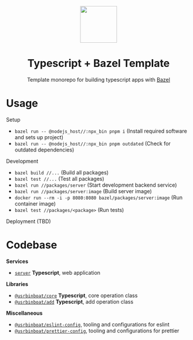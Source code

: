 <div align="center">
  <a href="https://github.com/pedrobarco/typescript-bazel-template">
    <img width="100px" height="auto" src="https://blog.bazel.build/images/bazel-icon.svg" />
  </a>
  <br>
  <h1>Typescript + Bazel Template</h1>
  <p>
    Template monorepo for building typescript apps with <a href="https://bazel.build">Bazel</a>
  </p>
</div>

# Usage

Setup

- `bazel run -- @nodejs_host//:npx_bin pnpm i` (Install required software and sets up project)
- `bazel run -- @nodejs_host//:npx_bin pnpm outdated` (Check for outdated dependencies)

Development

- `bazel build //...` (Build all packages)
- `bazel test //...` (Test all packages)
- `bazel run //packages/server` (Start development backend service)
- `bazel run //packages/server:image` (Build server image)
- `docker run --rm -i -p 8080:8080 bazel/packages/server:image` (Run container image)
- `bazel test //packages/<package>` (Run tests)

Deployment (TBD)

# Codebase

**Services**

- [`server`](packages/server) **Typescript**, web application

**Libraries**

- [`@usrbinboat/core`](packages/core) **Typescript**, core operation class
- [`@usrbinboat/add`](packages/add) **Typescript**, add operation class

**Miscellaneous**

- [`@usrbinboat/eslint-config`](packages/eslint-config), tooling and configurations for eslint
- [`@usrbinboat/prettier-config`](packages/prettier-config), tooling and configurations for prettier
